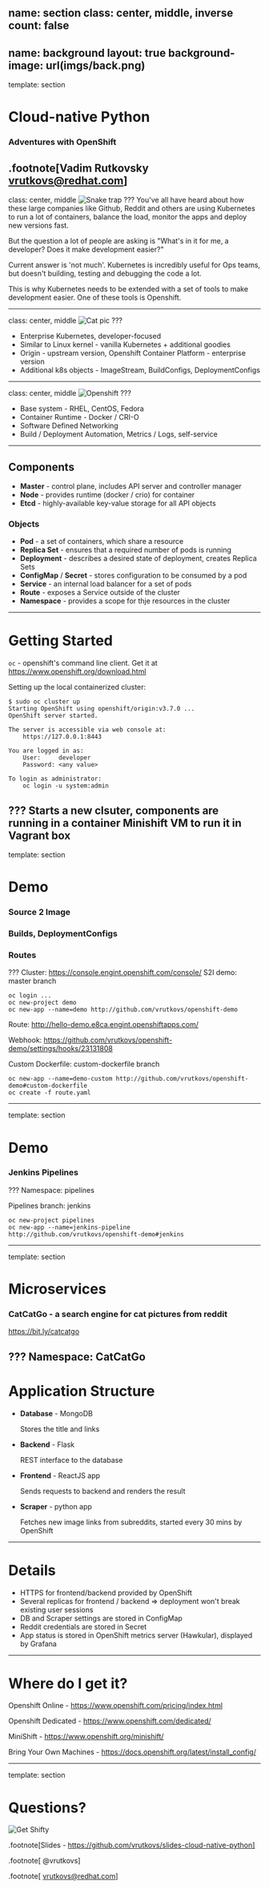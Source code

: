 name: section
class: center, middle, inverse
count: false
---
name: background
layout: true
background-image: url(imgs/back.png)
---
template: section
# Cloud-native Python
### Adventures with OpenShift

.footnote[Vadim Rutkovsky <vrutkovs@redhat.com>]
---
class: center, middle
![Snake trap](imgs/snake_trap.jpg)
???
You've all have heard about how these large companies like Github, Reddit and others are using
Kubernetes to run a lot of containers, balance the load, monitor the apps and deploy new versions fast.

But the question a lot of people are asking is
"What's in it for me, a developer? Does it make development easier?"

Current answer is 'not much'. Kubernetes is incredibly useful for Ops teams, but doesn't building,
testing and debugging the code a lot.

This is why Kubernetes needs to be extended with a set of tools to make development easier.
One of these tools is Openshift.

---
class: center, middle
![Cat pic](imgs/cat.png)
???
* Enterprise Kubernetes, developer-focused
* Similar to Linux kernel - vanilla Kubernetes + additional goodies
* Origin - upstream version, Openshift Container Platform - enterprise version
* Additional k8s objects - ImageStream, BuildConfigs, DeploymentConfigs
---
class: center, middle
![Openshift](imgs/openshift.png)
???
* Base system - RHEL, CentOS, Fedora
* Container Runtime - Docker / CRI-O
* Software Defined Networking
* Build / Deployment Automation, Metrics / Logs, self-service

---
## Components

* **Master** - control plane, includes API server and controller manager
* **Node** - provides runtime (docker / crio) for container
* **Etcd** - highly-available key-value storage for all API objects

### Objects

* **Pod** - a set of containers, which share a resource
* **Replica Set** - ensures that a required number of pods is running
* **Deployment** - describes a desired state of deployment, creates Replica Sets
* **ConfigMap** / **Secret** - stores configuration to be consumed by a pod
* **Service** - an internal load balancer for a set of pods
* **Route** - exposes a Service outside of the cluster
* **Namespace** - provides a scope for thje resources in the cluster
---
# Getting Started

`oc` - openshift's command line client. Get it at https://www.openshift.org/download.html

Setting up the local containerized cluster:
```terminal
$ sudo oc cluster up
Starting OpenShift using openshift/origin:v3.7.0 ...
OpenShift server started.

The server is accessible via web console at:
    https://127.0.0.1:8443

You are logged in as:
    User:     developer
    Password: <any value>

To login as administrator:
    oc login -u system:admin
```
???
Starts a new clsuter, components are running in a container
Minishift VM to run it in Vagrant box
---
template: section
# Demo
### Source 2 Image
### Builds, DeploymentConfigs
### Routes

???
Cluster: https://console.engint.openshift.com/console/
S2I demo: master branch

```
oc login ...
oc new-project demo
oc new-app --name=demo http://github.com/vrutkovs/openshift-demo
```

Route: http://hello-demo.e8ca.engint.openshiftapps.com/

Webhook: https://github.com/vrutkovs/openshift-demo/settings/hooks/23131808

Custom Dockerfile: custom-dockerfile branch

```
oc new-app --name=demo-custom http://github.com/vrutkovs/openshift-demo#custom-dockerfile
oc create -f route.yaml
```
---
template: section
# Demo
### Jenkins Pipelines

???
Namespace: pipelines

Pipelines branch: jenkins

```
oc new-project pipelines
oc new-app --name=jenkins-pipeline http://github.com/vrutkovs/openshift-demo#jenkins
```
---
template: section
# Microservices
### CatCatGo - a search engine for cat pictures from reddit

https://bit.ly/catcatgo

???
Namespace: CatCatGo
---
# Application Structure

* **Database** - MongoDB

  Stores the title and links

* **Backend** - Flask

  REST interface to the database

* **Frontend** - ReactJS app

  Sends requests to backend and renders the result

* **Scraper** - python app

  Fetches new image links from subreddits, started every 30 mins by OpenShift

---
# Details
  * HTTPS for frontend/backend provided by OpenShift
  * Several replicas for frontend / backend => deployment won't break existing user sessions
  * DB and Scraper settings are stored in ConfigMap
  * Reddit credentials are stored in Secret
  * App status is stored in OpenShift metrics server (Hawkular), displayed by Grafana


---
# Where do I get it?

Openshift Online - https://www.openshift.com/pricing/index.html

Openshift Dedicated - https://www.openshift.com/dedicated/

MiniShift - https://www.openshift.org/minishift/

Bring Your Own Machines - https://docs.openshift.org/latest/install_config/

---
template: section
# Questions?
![Get Shifty](imgs/get_shifty.jpg)

.footnote[Slides - https://github.com/vrutkovs/slides-cloud-native-python]

.footnote[<span class="fa fa-twitter"></span> <span class="fa fa-github"></span> @vrutkovs]

.footnote[<span class="fa fa-envelope"></span> <vrutkovs@redhat.com>]
